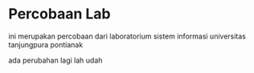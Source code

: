 # Percobaan Lab

ini merupakan percobaan dari laboratorium sistem informasi universitas tanjungpura pontianak

ada perubahan lagi lah udah